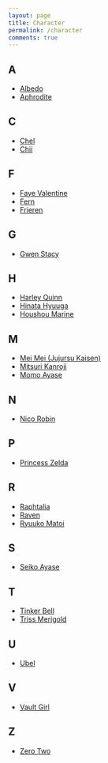 ```yaml
---
layout: page
title: Character
permalink: /character
comments: true
---
```


<h2 style="text-align: left;">A</h2><div><ul style="text-align: left;">
	<li><a href="https://yourcosplay.github.io/categories#Albedo">Albedo</a></li>
	<li><a href="https://yourcosplay.github.io/categories#Aphrodite">Aphrodite</a></li>
</ul></div>

<h2 style="text-align: left;">C</h2><div><ul style="text-align: left;">
	<li><a href="https://yourcosplay.github.io/categories#Chel">Chel</a></li>
	<li><a href="https://yourcosplay.github.io/categories#Chii">Chii</a></li>
</ul></div>

<h2 style="text-align: left;">F</h2><div><ul style="text-align: left;">
	<li><a href="https://yourcosplay.github.io/categories#Faye-Valentine">Faye Valentine</a></li>
	<li><a href="https://yourcosplay.github.io/categories#Fern">Fern</a></li>
	<li><a href="https://yourcosplay.github.io/categories#Frieren">Frieren</a></li>
</ul></div>

<h2 style="text-align: left;">G</h2><div><ul style="text-align: left;">
	<li><a href="https://yourcosplay.github.io/categories#Gwen-Stacy">Gwen Stacy</a></li>
</ul></div>

<h2 style="text-align: left;">H</h2><div><ul style="text-align: left;">
		<li><a href="https://yourcosplay.github.io/categories#Harley-Quinn">Harley Quinn</a></li>
		<li><a href="https://yourcosplay.github.io/categories#Hinata-Hyuuga">Hinata Hyuuga</a></li>
		<li><a href="https://yourcosplay.github.io/categories#Houshou-Marine">Houshou Marine</a></li>
</ul></div>

<h2 style="text-align: left;">M</h2><div><ul style="text-align: left;">
	<li><a href="https://yourcosplay.github.io/categories#Mei-Mei">Mei Mei (Jujursu Kaisen)</a></li>
	<li><a href="https://yourcosplay.github.io/categories#Mitsuri-Kanroji">Mitsuri Kanroji</a></li>
	<li><a href="https://yourcosplay.github.io/categories#Momo-Ayase">Momo Ayase</a></li>
</ul></div>

<h2 style="text-align: left;">N</h2><div><ul style="text-align: left;">
	<li><a href="https://yourcosplay.github.io/categories#Nico-Robin">Nico Robin</a></li>
</ul></div>

<h2 style="text-align: left;">P</h2><div><ul style="text-align: left;">
	<li><a href="https://yourcosplay.github.io/categories#Princess-Zelda">Princess Zelda</a></li>
</ul></div>

<h2 style="text-align: left;">R</h2><div><ul style="text-align: left;">
	<li><a href="https://yourcosplay.github.io/categories#Raphtalia">Raphtalia</a></li>
	<li><a href="https://yourcosplay.github.io/categories#Raven">Raven</a></li>
	<li><a href="https://yourcosplay.github.io/categories#Ryuuko-Matoi">Ryuuko Matoi</a></li>
</ul></div>

<h2 style="text-align: left;">S</h2><div><ul style="text-align: left;">
	<li><a href="https://yourcosplay.github.io/categories#Seiko-Ayase">Seiko Ayase</a></li>
</ul></div>

<h2 style="text-align: left;">T</h2><div><ul style="text-align: left;">
	<li><a href="https://yourcosplay.github.io/categories#Tinker-Bell">Tinker Bell</a></li>
	<li><a href="https://yourcosplay.github.io/categories#Triss-Merigold">Triss Merigold</a></li>
</ul></div>

<h2 style="text-align: left;">U</h2><div><ul style="text-align: left;">
	<li><a href="https://yourcosplay.github.io/categories#Ubel">Ubel</a></li>
</ul></div>

<h2 style="text-align: left;">V</h2><div><ul style="text-align: left;">
	<li><a href="https://yourcosplay.github.io/categories#Vault-Girl">Vault Girl</a></li>
</ul></div>

<h2 style="text-align: left;">Z</h2><div><ul style="text-align: left;">
	<li><a href="https://yourcosplay.github.io/categories#Zero-Two">Zero Two</a></li>
</ul></div>